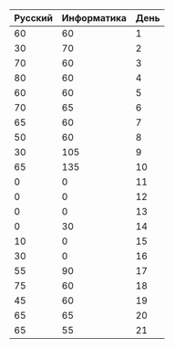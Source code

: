 Русский | Информатика | День 
--- | --- | ---
60 | 60 | 1
30 | 70 | 2
70 | 60 | 3
80 | 60 | 4
60 | 60 | 5
70 | 65 | 6
65 | 60 | 7
50 | 60 | 8
30 | 105 | 9
65 | 135 | 10
0 | 0 | 11
0 | 0 | 12
0 | 0 | 13
0 | 30 | 14
10 | 0 | 15 
30 | 0 | 16
55 | 90 | 17
75 | 60 | 18
45 | 60 | 19
65 | 65 | 20
65 | 55 | 21

